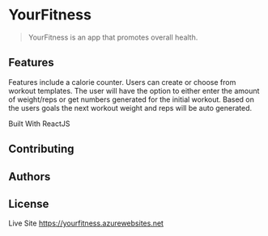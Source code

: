 # YourFitness
> YourFitness is an app that promotes overall health.
## Features
Features include a calorie counter. Users can create or choose from workout templates. The user will have the option to either enter the amount of weight/reps or get numbers generated for the initial workout. Based on the users goals the next workout weight and reps will be auto generated.

Built With ReactJS
## Contributing
## Authors
## License

Live Site
https://yourfitness.azurewebsites.net